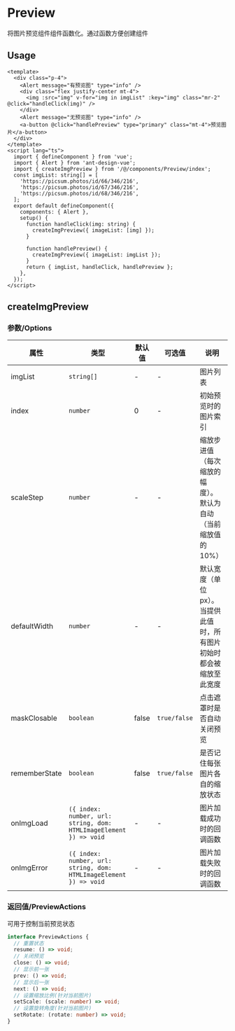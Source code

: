 # Preview

将图片预览组件组件函数化。通过函数方便创建组件

## Usage

```vue
<template>
  <div class="p-4">
    <Alert message="有预览图" type="info" />
    <div class="flex justify-center mt-4">
      <img :src="img" v-for="img in imgList" :key="img" class="mr-2" @click="handleClick(img)" />
    </div>
    <Alert message="无预览图" type="info" />
    <a-button @click="handlePreview" type="primary" class="mt-4">预览图片</a-button>
  </div>
</template>
<script lang="ts">
  import { defineComponent } from 'vue';
  import { Alert } from 'ant-design-vue';
  import { createImgPreview } from '/@/components/Preview/index';
  const imgList: string[] = [
    'https://picsum.photos/id/66/346/216',
    'https://picsum.photos/id/67/346/216',
    'https://picsum.photos/id/68/346/216',
  ];
  export default defineComponent({
    components: { Alert },
    setup() {
      function handleClick(img: string) {
        createImgPreview({ imageList: [img] });
      }

      function handlePreview() {
        createImgPreview({ imageList: imgList });
      }
      return { imgList, handleClick, handlePreview };
    },
  });
</script>
```

## createImgPreview

### 参数/Options

| 属性    | 类型       | 默认值 | 可选值 | 说明     |
| ------- | ---------- | ------ | ------ | -------- |
| imgList | `string[]` | -      | -      | 图片列表 |
| index | `number` | 0      | -      | 初始预览时的图片索引 |
| scaleStep | `number` | -      | -      | 缩放步进值（每次缩放的幅度）。默认为自动（当前缩放值的10%） |
| defaultWidth | `number` | -      | -      | 默认宽度（单位px）。当提供此值时，所有图片初始时都会被缩放至此宽度 |
| maskClosable | `boolean` | false      | `true/false`     | 点击遮罩时是否自动关闭预览 |
| rememberState | `boolean` | false | `true/false` | 是否记住每张图片各自的缩放状态 |
| onImgLoad | `({ index: number, url: string, dom: HTMLImageElement }) => void` | - | - | 图片加载成功时的回调函数 |
| onImgError | `({ index: number, url: string, dom: HTMLImageElement }) => void` | - | - | 图片加载失败时的回调函数 |

### 返回值/PreviewActions

可用于控制当前预览状态
```typescript
interface PreviewActions {
  // 重置状态
  resume: () => void;
  // 关闭预览
  close: () => void;
  // 显示前一张
  prev: () => void;
  // 显示后一张
  next: () => void;
  // 设置缩放比例(针对当前图片)
  setScale: (scale: number) => void;
  // 设置旋转角度(针对当前图片)
  setRotate: (rotate: number) => void;
}
```
